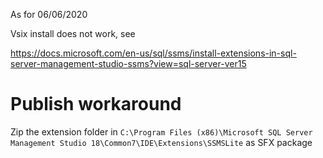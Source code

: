 As for 06/06/2020

Vsix install does not work, see

https://docs.microsoft.com/en-us/sql/ssms/install-extensions-in-sql-server-management-studio-ssms?view=sql-server-ver15

# Publish workaround
Zip the extension folder in `C:\Program Files (x86)\Microsoft SQL Server Management Studio 18\Common7\IDE\Extensions\SSMSLite` as SFX package